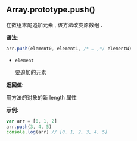 ## Array.prototype.push()

在数组末尾追加元素 , 该方法改变原数组 . 



**语法:**

```js
arr.push(element0, element1, /* … ,*/ elementN)
```



- `element`

  要追加的元素



**返回值:**

用方法的对象的新 length 属性 



**示例:**

```js
var arr = [0, 1, 2]
arr.push(3, 4, 5)
console.log(arr) // [0, 1, 2, 3, 4, 5]
```

